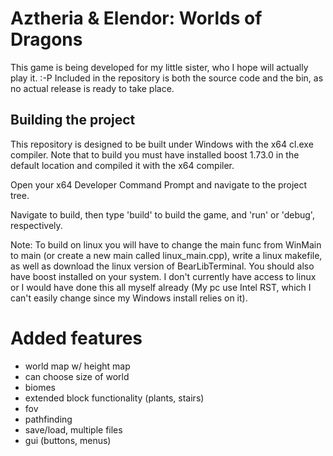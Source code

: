 # Aztheria & Elendor: Worlds of Dragons

This game is being developed for my little sister, who I hope will actually play it. :-P
Included in the repository is both the source code and the bin, as no actual release is ready to take place.

## Building the project

This repository is designed to be built under Windows with the x64 cl.exe compiler. Note that to build you must have installed boost 1.73.0 in the default location and compiled it with the x64 compiler.

Open your x64 Developer Command Prompt and navigate to the project tree.

Navigate to build, then type 'build' to build the game, and 'run' or 'debug', respectively.

Note: To build on linux you will have to change the main func from WinMain to main (or create a new main called linux_main.cpp), write a linux makefile, as well as download the linux version of BearLibTerminal. You should also have boost installed on your system. I don't currently have access to linux or I would have done this all myself already (My pc use Intel RST, which I can't easily change since my Windows install relies on it).

# Added features

* world map w/ height map
* can choose size of world
* biomes
* extended block functionality (plants, stairs)
* fov
* pathfinding
* save/load, multiple files
* gui (buttons, menus)
